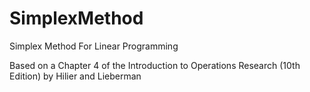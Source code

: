 # SimplexMethod
Simplex Method For Linear Programming

Based on a Chapter 4 of the Introduction to Operations Research (10th Edition) by Hilier and Lieberman